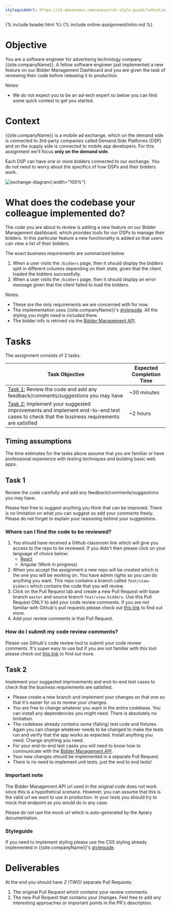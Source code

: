 ```yaml
---
styleguideUrl: https://s3.amazonaws.com/avocarrot-style-guide/latest/avocarrot-skin/documentation/apps/index.html
---
```

{% include header.html %}
{% include online-assignment/intro.md %}

# Objective

You are a software engineer for advertising technology company {{site.companyName}}. A fellow software engineer just implemented a new feature on our Bidder Management Dashboard and you are given the task of reviewing their code before releasing it to production.

Notes:

- We do not expect you to be an ad-tech expert so below you can find some quick context to get you started.

# Context

{{site.companyName}} is a mobile ad exchange, which on the demand side is connected to 3rd-party companies called Demand Side Platforms (DSP) and on the supply side is connected to mobile app developers. For this assignment we'll focus **only on the demand side**.

Each DSP can have one or more bidders connected to our exchange. You do not need to worry about the specifics of how DSPs and their bidders work.

![exchange-diagram](/static/exchange-diagram.jpg){:width="100%"}

# What does the codebase your colleague implemented do?

The code you are about to review is adding a new feature on our Bidder Management dashboard, which provides tools for our DSPs to manage their bidders. In this particular feature a new functionality is added so that users can view a list of their bidders.

The exact business requirements are summarized below.

1. When a user visits the ```/bidders``` page, then it should display the bidders split in different columns depending on their state, given that the client loaded the bidders successfully.
2. When a user visits the ```/bidders``` page, then it should display an error message given that the client failed to load the bidders.

Notes:

- These are the only requirements we are concerned with for now. 
- The implementation uses {{site.companyName}}'s [styleguide]({{page.styleguideUrl}}). All the styling you might need is included there.
- The bidder info is retrived via the [Bidder Management API](http://docs.biddermanagement.apiary.io/). 

# Tasks

The assignment consists of 2 tasks.

| Task Objective | Expected Completion Time |
|---|---|
| [Task 1:](#task-1) Review the code and add any feedback/comments/suggestions you may have | ~30 minutes |
| [Task 2:](#task-2) Implement your suggested improvements and implement end-to-end test cases to check that the business requirements are satisfied | ~2 hours |

## Timing assumptions

The time estimates for the tasks above assume that you are familiar or have professional experience with testing techniques and building basic web apps.

## Task 1

Review the code carefully and add any feedback/comments/suggestions you may have. 

Please feel free to suggest anything you think that can be improved. There is no limitation on what you can suggest so add your comments freely. Please do not forget to explain your reasoning behind your suggestions. 

### Where can I find the code to be reviewed?

1. You should have received a Github classroom link which will give you access to the repo to be reviewed. If you didn't then please click on your language of choice below:
    - [React](https://classroom.github.com/a/sQOFY9lb)
    - Angular (Work in progress)
2. When you accept the assignment a new repo will be created which is the one you will be working on. You have admin rights so you can do anything you want. This repo contains a branch called ```feat/view-bidders``` which contains the code that you will review.
2. Click on the Pull Request tab and create a new Pull Request with base branch ```master``` and source branch ```feat/view-bidders```. Use this Pull Request ONLY to add your code review comments. If you are not familiar with Github's pull requests please check out [this link](https://help.github.com/articles/creating-a-pull-request/) to find out more.
3. Add your review comments in that Pull Request.

### How do I submit my code review comments?

Please use Github's code review tool to submit your code review comments. It's super easy to use but if you are not familiar with this tool please check out [this link](https://help.github.com/articles/reviewing-proposed-changes-in-a-pull-request/) to find out more.

## Task 2

Implement your suggested improvements and end-to-end test cases to check that the business requirements are satisfied.

- Please create a new branch and implement your changes on that one so that it's easier for us to review your changes.
- You are free to change whatever you want in the entire codebase. You can install any dependencies you might need. There is absolutely no limitation.
- The codebase already contains some (failing) test code and fixtures. Again you can change whatever needs to be changed to make the tests run and verify that the app works as expected. Install anything you need. Change anything you need.   
- For your end-to-end test cases you will need to know how to communicate with the [Bidder Management API](http://docs.biddermanagement.apiary.io). 
- Your new changes should be implemented in a separate Pull Request.
- There is no need to implement unit tests, just the end to end tests!

### Important note

The Bidder Management API url used in the original code does not work since this is a hypothetical scenario. However, you can assume that this is the valid url we want to use in production. In your tests you should try to mock that endpoint as you would do in any case. 

Please do not use the mock url which is auto-generated by the Apiary documentation. 

### Styleguide

If you need to implement styling please use the CSS styling already implemented in {{site.companyName}}'s [styleguide]({{page.styleguideUrl}}). 

# Deliverables

At the end you should have *2 (TWO)* separate Pull Requests:

1. The original Pull Request which contains your review comments.
2. The new Pull Request that contains your changes. Feel free to add any interesting approaches or important points in the PR's description.
